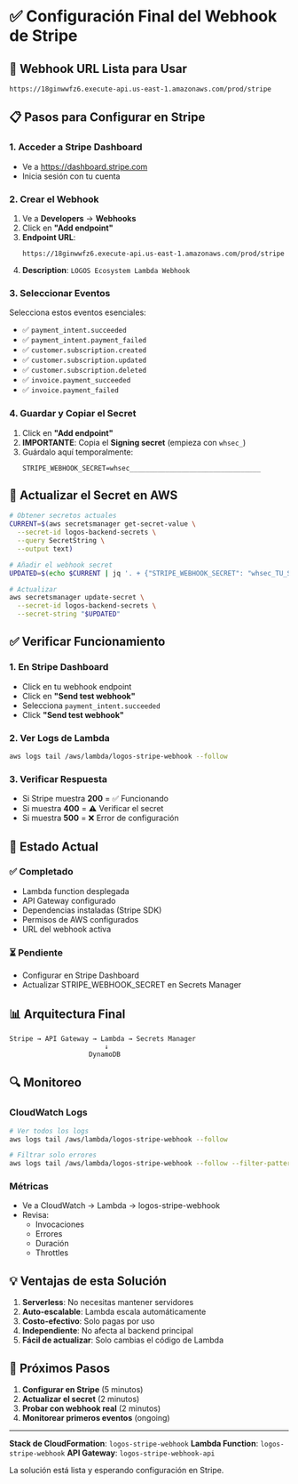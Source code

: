 # ✅ Configuración Final del Webhook de Stripe

## 🎯 Webhook URL Lista para Usar

```
https://18ginwwfz6.execute-api.us-east-1.amazonaws.com/prod/stripe
```

## 📋 Pasos para Configurar en Stripe

### 1. Acceder a Stripe Dashboard
- Ve a https://dashboard.stripe.com
- Inicia sesión con tu cuenta

### 2. Crear el Webhook
1. Ve a **Developers** → **Webhooks**
2. Click en **"Add endpoint"**
3. **Endpoint URL**: 
   ```
   https://18ginwwfz6.execute-api.us-east-1.amazonaws.com/prod/stripe
   ```
4. **Description**: `LOGOS Ecosystem Lambda Webhook`

### 3. Seleccionar Eventos
Selecciona estos eventos esenciales:

- ✅ `payment_intent.succeeded`
- ✅ `payment_intent.payment_failed`
- ✅ `customer.subscription.created`
- ✅ `customer.subscription.updated`
- ✅ `customer.subscription.deleted`
- ✅ `invoice.payment_succeeded`
- ✅ `invoice.payment_failed`

### 4. Guardar y Copiar el Secret
1. Click en **"Add endpoint"**
2. **IMPORTANTE**: Copia el **Signing secret** (empieza con `whsec_`)
3. Guárdalo aquí temporalmente:
   ```
   STRIPE_WEBHOOK_SECRET=whsec_________________________________
   ```

## 🔐 Actualizar el Secret en AWS

```bash
# Obtener secretos actuales
CURRENT=$(aws secretsmanager get-secret-value \
  --secret-id logos-backend-secrets \
  --query SecretString \
  --output text)

# Añadir el webhook secret
UPDATED=$(echo $CURRENT | jq '. + {"STRIPE_WEBHOOK_SECRET": "whsec_TU_SECRET_AQUI"}')

# Actualizar
aws secretsmanager update-secret \
  --secret-id logos-backend-secrets \
  --secret-string "$UPDATED"
```

## ✅ Verificar Funcionamiento

### 1. En Stripe Dashboard
- Click en tu webhook endpoint
- Click en **"Send test webhook"**
- Selecciona `payment_intent.succeeded`
- Click **"Send test webhook"**

### 2. Ver Logs de Lambda
```bash
aws logs tail /aws/lambda/logos-stripe-webhook --follow
```

### 3. Verificar Respuesta
- Si Stripe muestra **200** = ✅ Funcionando
- Si muestra **400** = ⚠️ Verificar el secret
- Si muestra **500** = ❌ Error de configuración

## 🎉 Estado Actual

### ✅ Completado
- Lambda function desplegada
- API Gateway configurado
- Dependencias instaladas (Stripe SDK)
- Permisos de AWS configurados
- URL del webhook activa

### ⏳ Pendiente
- Configurar en Stripe Dashboard
- Actualizar STRIPE_WEBHOOK_SECRET en Secrets Manager

## 📊 Arquitectura Final

```
Stripe → API Gateway → Lambda → Secrets Manager
                        ↓
                    DynamoDB
```

## 🔍 Monitoreo

### CloudWatch Logs
```bash
# Ver todos los logs
aws logs tail /aws/lambda/logos-stripe-webhook --follow

# Filtrar solo errores
aws logs tail /aws/lambda/logos-stripe-webhook --follow --filter-pattern ERROR
```

### Métricas
- Ve a CloudWatch → Lambda → logos-stripe-webhook
- Revisa:
  - Invocaciones
  - Errores
  - Duración
  - Throttles

## 💡 Ventajas de esta Solución

1. **Serverless**: No necesitas mantener servidores
2. **Auto-escalable**: Lambda escala automáticamente
3. **Costo-efectivo**: Solo pagas por uso
4. **Independiente**: No afecta al backend principal
5. **Fácil de actualizar**: Solo cambias el código de Lambda

## 🚀 Próximos Pasos

1. **Configurar en Stripe** (5 minutos)
2. **Actualizar el secret** (2 minutos)
3. **Probar con webhook real** (2 minutos)
4. **Monitorear primeros eventos** (ongoing)

---

**Stack de CloudFormation**: `logos-stripe-webhook`
**Lambda Function**: `logos-stripe-webhook`
**API Gateway**: `logos-stripe-webhook-api`

La solución está lista y esperando configuración en Stripe.